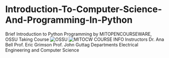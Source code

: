 # Introduction-To-Computer-Science-And-Programming-In-Python
Brief Introduction to Python Programming by MITOPENCOURSEWARE, OSSU Taking Course
![OSSU](https://user-images.githubusercontent.com/103131773/201486081-f4ece3d6-0370-41fe-aa53-e9a5477dd1fb.png)
![MITOCW](https://user-images.githubusercontent.com/103131773/201486108-8ce03007-1d33-40e9-a863-f9094f274926.jpg)
COURSE INFO
Instructors
Dr. Ana Bell
Prof. Eric Grimson
Prof. John Guttag
Departments
Electrical Engineering and Computer Science
